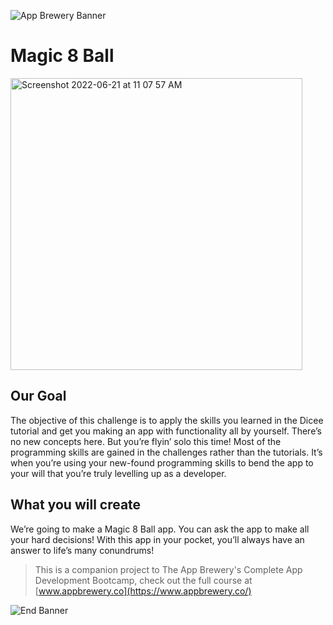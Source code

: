![App Brewery Banner](Documentation/AppBreweryBanner.png)

# Magic 8 Ball

<img width="467" alt="Screenshot 2022-06-21 at 11 07 57 AM" src="https://user-images.githubusercontent.com/74058421/174724165-907facc5-bd12-4638-a2c4-1a4aebfa515b.png">

## Our Goal

The objective of this challenge is to apply the skills you learned in the Dicee tutorial and get you making an app with functionality all by yourself. There’s no new concepts here. But you’re flyin’ solo this time! Most of the programming skills are gained in the challenges rather than the tutorials. It’s when you’re using your new-found programming skills to bend the app to your will that you’re truly levelling up as a developer.

## What you will create

We’re going to make a Magic 8 Ball app. You can ask the app to make all your hard decisions! With this app in your pocket, you’ll always have an answer to life’s many conundrums!



>This is a companion project to The App Brewery's Complete App Development Bootcamp, check out the full course at [www.appbrewery.co](https://www.appbrewery.co/)

![End Banner](Documentation/readme-end-banner.png)

